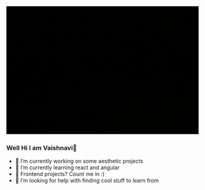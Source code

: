 <img src="https://github.com/VaishnaviMudaliar/VaishnaviMudaliar/blob/main/ezgif.com-gif-maker.gif" alt="banner that says Frontend developer" >





### Well Hi I am Vaishnavi👋

- 🔭 I’m currently working on  some aesthetic projects
- 🌱 I’m currently learning react and angular
- 👯 Frontend projects? Count me in :)
- 🤔 I’m looking for help with finding cool stuff to learn from

<!--- 💬 Ask me about 
- 📫 How to reach me: ...
- 😄 Pronouns: ...
- ⚡ Fun fact: ...
-->
